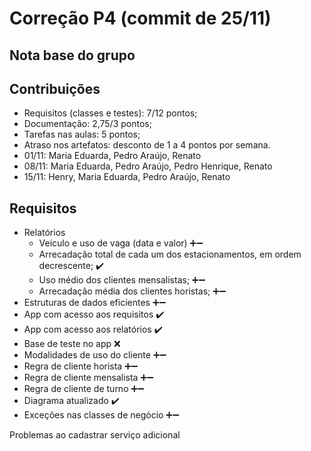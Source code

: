 # Correção P4 (commit de 25/11)

## Nota base do grupo

## Contribuições

  - Requisitos (classes e testes): 7/12 pontos;
  - Documentação: 2,75/3 pontos;
  - Tarefas nas aulas: 5 pontos;
  - Atraso nos artefatos: desconto de 1 a 4 pontos por semana.
  - 01/11: Maria Eduarda, Pedro Araújo, Renato
  - 08/11: Maria Eduarda, Pedro Araújo, Pedro Henrique, Renato
  - 15/11: Henry, Maria Eduarda, Pedro Araújo, Renato


## Requisitos

  - Relatórios
    - Veículo e uso de vaga (data e valor) ➕➖
    - Arrecadação total de cada um dos estacionamentos, em ordem decrescente; ✔️
    - Uso médio dos clientes mensalistas; ➕➖
    - Arrecadação média dos clientes horistas; ➕➖
  - Estruturas de dados eficientes ➕➖
  - App com acesso aos requisitos ✔️
  - App com acesso aos relatórios ✔️
  - Base de teste no app ❌
  - Modalidades de uso do cliente ➕➖
  - Regra de cliente horista ➕➖
  - Regra de cliente mensalista ➕➖
  - Regra de cliente de turno ➕➖
  - Diagrama atualizado ✔️
  - Exceções nas classes de negócio ➕➖

Problemas ao cadastrar serviço adicional
